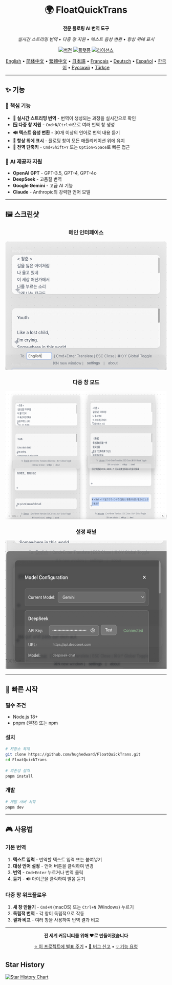 <div align="center">

# 🌍 FloatQuickTrans

**전문 플로팅 AI 번역 도구**

*실시간 스트리밍 번역 • 다중 창 지원 • 텍스트 음성 변환 • 항상 위에 표시*

[![버전](https://img.shields.io/badge/버전-1.0.12-blue.svg)](https://github.com/hughedward/FloatQuickTrans)
[![플랫폼](https://img.shields.io/badge/플랫폼-macOS%20%7C%20Windows%20%7C%20Linux-lightgrey.svg)](https://github.com/hughedward/FloatQuickTrans)
[![라이선스](https://img.shields.io/badge/라이선스-MIT-green.svg)](../LICENSE)

[English](../README.md) • [简体中文](README-zh.md) • [繁體中文](README-zh-TW.md) • [日本語](README-ja.md) • [Français](README-fr.md) • [Deutsch](README-de.md) • [Español](README-es.md) • [한국어](README-ko.md) • [Русский](README-ru.md) • [Türkçe](docs/README-tr.md)

</div>

---

## ✨ 기능

### 🚀 **핵심 기능**
- **🌊 실시간 스트리밍 번역** - 번역이 생성되는 과정을 실시간으로 확인
- **🪟 다중 창 지원** - `Cmd+N`/`Ctrl+N`으로 여러 번역 창 생성
- **🔊 텍스트 음성 변환** - 30개 이상의 언어로 번역 내용 듣기
- **📌 항상 위에 표시** - 플로팅 창이 모든 애플리케이션 위에 유지
- **🎯 전역 단축키** - `Cmd+Shift+Y` 또는 `Option+Space`로 빠른 접근

### 🤖 **AI 제공자 지원**
- **OpenAI GPT** - GPT-3.5, GPT-4, GPT-4o
- **DeepSeek** - 고품질 번역
- **Google Gemini** - 고급 AI 기능
- **Claude** - Anthropic의 강력한 언어 모델

---

## 🖼️ 스크린샷

<div align="center">

### 메인 인터페이스
<img src="imgs/image-20250717143342743.png" width="600" height="400">

### 다중 창 모드
<img src="imgs/image-20250717143436828.png" width="600" height="400">

### 설정 패널
<img src="imgs/image-20250717143557893.png" width="600" height="400">

</div>

---

## 🚀 빠른 시작

### 필수 조건
- Node.js 18+
- pnpm (권장) 또는 npm

### 설치

```bash
# 저장소 복제
git clone https://github.com/hughedward/FloatQuickTrans.git
cd FloatQuickTrans

# 의존성 설치
pnpm install
```

### 개발

```bash
# 개발 서버 시작
pnpm dev
```

---

## 🎮 사용법

### 기본 번역
1. **텍스트 입력** - 번역할 텍스트 입력 또는 붙여넣기
2. **대상 언어 설정** - 언어 버튼을 클릭하여 변경
3. **번역** - `Cmd+Enter` 누르거나 번역 클릭
4. **듣기** - 🔊 아이콘을 클릭하여 발음 듣기

### 다중 창 워크플로우
1. **새 창 만들기** - `Cmd+N` (macOS) 또는 `Ctrl+N` (Windows) 누르기
2. **독립적 번역** - 각 창이 독립적으로 작동
3. **결과 비교** - 여러 창을 사용하여 번역 결과 비교

---

<div align="center">

**전 세계 커뮤니티를 위해 ❤️로 만들어졌습니다**

[⭐ 이 프로젝트에 별표 주기](https://github.com/hughedward/FloatQuickTrans) • [🐛 버그 신고](https://github.com/hughedward/FloatQuickTrans/issues) • [💡 기능 요청](https://github.com/hughedward/FloatQuickTrans/issues)

</div>

## Star History

[![Star History Chart](https://api.star-history.com/svg?repos=hughedward/FloatQuickTrans&type=Date)](https://www.star-history.com/#hughedward/FloatQuickTrans&Date)
